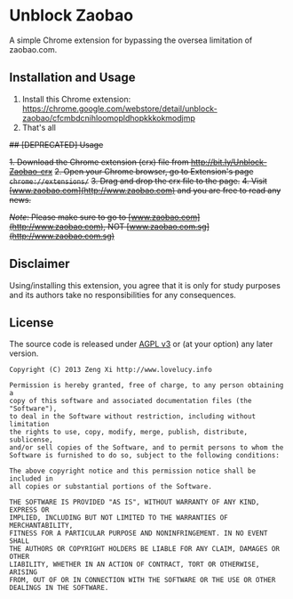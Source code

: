 # Unblock Zaobao

A simple Chrome extension for bypassing the oversea limitation of zaobao.com.

## Installation and Usage
1. Install this Chrome extension: https://chrome.google.com/webstore/detail/unblock-zaobao/cfcmbdcnihloomopldhopkkkokmodjmp
2. That's all


~~## [DEPRECATED] Usage~~

~~1. Download the Chrome extension (crx) file from  http://bit.ly/Unblock-Zaobao-crx~~
~~2. Open your Chrome browser, go to Extension's page `chrome://extensions/`~~
~~3. Drag and drop the crx file to the page.~~
~~4. Visit [www.zaobao.com](http://www.zaobao.com) and you are free to read any news.~~

~~_Note_: Please make sure to go to [www.zaobao.com](http://www.zaobao.com), NOT [www.zaobao.com.sg](http://www.zaobao.com.sg)~~

## Disclaimer

Using/installing this extension, you agree that it is only for study purposes and its authors take no responsibilities for any consequences.

## License

The source code is released under [AGPL v3](http://www.gnu.org/licenses/agpl-3.0.html) or (at your option) any later version.

    Copyright (C) 2013 Zeng Xi http://www.lovelucy.info

    Permission is hereby granted, free of charge, to any person obtaining a
    copy of this software and associated documentation files (the "Software"),
    to deal in the Software without restriction, including without limitation
    the rights to use, copy, modify, merge, publish, distribute, sublicense,
    and/or sell copies of the Software, and to permit persons to whom the
    Software is furnished to do so, subject to the following conditions:

    The above copyright notice and this permission notice shall be included in
    all copies or substantial portions of the Software.

    THE SOFTWARE IS PROVIDED "AS IS", WITHOUT WARRANTY OF ANY KIND, EXPRESS OR
    IMPLIED, INCLUDING BUT NOT LIMITED TO THE WARRANTIES OF MERCHANTABILITY,
    FITNESS FOR A PARTICULAR PURPOSE AND NONINFRINGEMENT. IN NO EVENT SHALL
    THE AUTHORS OR COPYRIGHT HOLDERS BE LIABLE FOR ANY CLAIM, DAMAGES OR OTHER
    LIABILITY, WHETHER IN AN ACTION OF CONTRACT, TORT OR OTHERWISE, ARISING
    FROM, OUT OF OR IN CONNECTION WITH THE SOFTWARE OR THE USE OR OTHER
    DEALINGS IN THE SOFTWARE.
